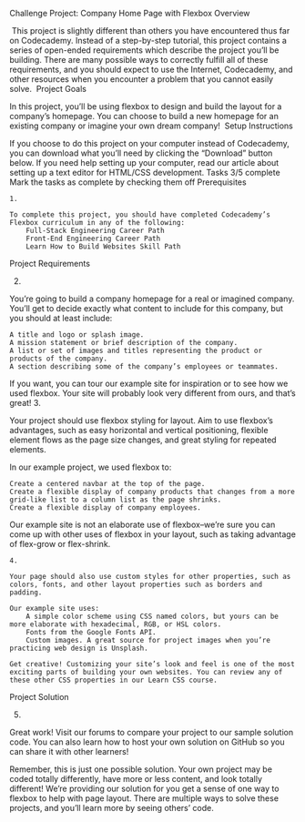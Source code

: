 Challenge Project: Company Home Page with Flexbox
Overview

​ This project is slightly different than others you have encountered thus far on Codecademy. Instead of a step-by-step tutorial, this project contains a series of open-ended requirements which describe the project you’ll be building. There are many possible ways to correctly fulfill all of these requirements, and you should expect to use the Internet, Codecademy, and other resources when you encounter a problem that you cannot easily solve. ​
Project Goals

In this project, you’ll be using flexbox to design and build the layout for a company’s homepage. You can choose to build a new homepage for an existing company or imagine your own dream company! ​
Setup Instructions

If you choose to do this project on your computer instead of Codecademy, you can download what you’ll need by clicking the “Download” button below. If you need help setting up your computer, read our article about setting up a text editor for HTML/CSS development.
Tasks
3/5 complete
Mark the tasks as complete by checking them off
Prerequisites

    1.

    To complete this project, you should have completed Codecademy’s Flexbox curriculum in any of the following:
        Full-Stack Engineering Career Path
        Front-End Engineering Career Path
        Learn How to Build Websites Skill Path

Project Requirements

2.

You’re going to build a company homepage for a real or imagined company. You’ll get to decide exactly what content to include for this company, but you should at least include:

    A title and logo or splash image.
    A mission statement or brief description of the company.
    A list or set of images and titles representing the product or products of the company.
    A section describing some of the company’s employees or teammates.

If you want, you can tour our example site for inspiration or to see how we used flexbox. Your site will probably look very different from ours, and that’s great!
3.

Your project should use flexbox styling for layout. Aim to use flexbox’s advantages, such as easy horizontal and vertical positioning, flexible element flows as the page size changes, and great styling for repeated elements.

In our example project, we used flexbox to:

    Create a centered navbar at the top of the page.
    Create a flexible display of company products that changes from a more grid-like list to a column list as the page shrinks.
    Create a flexible display of company employees.

Our example site is not an elaborate use of flexbox–we’re sure you can come up with other uses of flexbox in your layout, such as taking advantage of flex-grow or flex-shrink.

    4.

    Your page should also use custom styles for other properties, such as colors, fonts, and other layout properties such as borders and padding.

    Our example site uses:
        A simple color scheme using CSS named colors, but yours can be more elaborate with hexadecimal, RGB, or HSL colors.
        Fonts from the Google Fonts API.
        Custom images. A great source for project images when you’re practicing web design is Unsplash.

    Get creative! Customizing your site’s look and feel is one of the most exciting parts of building your own websites. You can review any of these other CSS properties in our Learn CSS course.

Project Solution

5.

Great work! Visit our forums to compare your project to our sample solution code. You can also learn how to host your own solution on GitHub so you can share it with other learners!

Remember, this is just one possible solution. Your own project may be coded totally differently, have more or less content, and look totally different! We’re providing our solution for you get a sense of one way to flexbox to help with page layout. There are multiple ways to solve these projects, and you’ll learn more by seeing others’ code.
